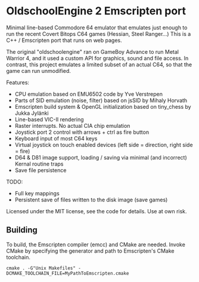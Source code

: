 # OldschoolEngine 2 Emscripten port

Minimal line-based Commodore 64 emulator that emulates just enough to run the recent Covert Bitops C64 games (Hessian, Steel Ranger...) 
This is a C++ / Emscripten port that runs on web pages.

The original "oldschoolengine" ran on GameBoy Advance to run Metal Warrior 4, and it used a custom API for graphics, sound and file access. In contrast,
this project emulates a limited subset of an actual C64, so that the game can run unmodified.

Features:

- CPU emulation based on EMU6502 code by Yve Verstrepen
- Parts of SID emulation (noise, filter) based on jsSID by Mihaly Horvath
- Emscripten build system & OpenGL initialization based on tiny_chess by Jukka Jylänki
- Line-based VIC-II rendering
- Raster interrupts. No actual CIA chip emulation
- Joystick port 2 control with arrows + ctrl as fire button
- Keyboard input of most C64 keys
- Virtual joystick on touch enabled devices (left side = direction, right side = fire)
- D64 & D81 image support, loading / saving via minimal (and incorrect) Kernal routine traps
- Save file persistence

TODO:

- Full key mappings
- Persistent save of files written to the disk image (save games)

Licensed under the MIT license, see the code for details. Use at own risk.

## Building

To build, the Emscripten compiler (emcc) and CMake are needed. Invoke CMake by specifying the generator and path to Emscripten's CMake toolchain.

`cmake . -G"Unix Makefiles" -DCMAKE_TOOLCHAIN_FILE=MyPathToEmscripten.cmake`